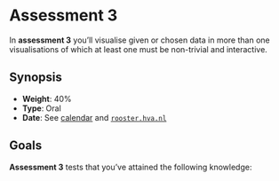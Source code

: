 <!--
  TODO:
  * Proper description
  * Matrix
  * Add sample APIs
-->

# Assessment 3

In **assessment 3** you’ll visualise given or chosen data in more than one
visualisations of which at least one must be non-trivial and interactive.

## Synopsis

*   **Weight**: 40%
*   **Type**: Oral
*   **Date**: See [calendar][] and [`rooster.hva.nl`][rooster]

## Goals

**Assessment 3** tests that you’ve attained the following knowledge:

<!--TODO: add goals-->

[calendar]: readme.md#calendar

[rooster]: https://rooster.hva.nl
